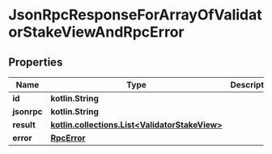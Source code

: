 
# JsonRpcResponseForArrayOfValidatorStakeViewAndRpcError

## Properties
| Name | Type | Description | Notes |
| ------------ | ------------- | ------------- | ------------- |
| **id** | **kotlin.String** |  |  |
| **jsonrpc** | **kotlin.String** |  |  |
| **result** | [**kotlin.collections.List&lt;ValidatorStakeView&gt;**](ValidatorStakeView.md) |  |  |
| **error** | [**RpcError**](RpcError.md) |  |  |



